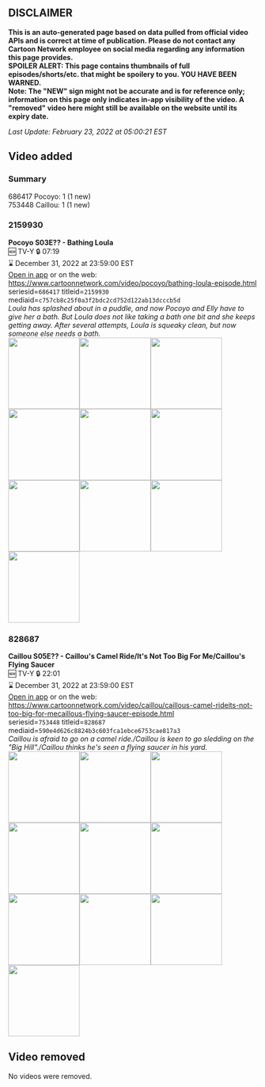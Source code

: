 ## DISCLAIMER
**This is an auto-generated page based on data pulled from official video APIs and is correct at time of publication. Please do not contact any Cartoon Network employee on social media regarding any information this page provides.**  
**SPOILER ALERT: This page contains thumbnails of full episodes/shorts/etc. that might be spoilery to you. YOU HAVE BEEN WARNED.**  
**Note: The "NEW" sign might not be accurate and is for reference only; information on this page only indicates in-app visibility of the video. A "removed" video here might still be available on the website until its expiry date.**  

_Last Update: February 23, 2022 at 05:00:21 EST_
## Video added
### Summary
686417 Pocoyo: 1 (1 new)  
753448 Caillou: 1 (1 new)  
### 2159930
**Pocoyo S03E?? - Bathing Loula**  
🆕 TV-Y 🔒 07:19  
⌛ December 31, 2022 at 23:59:00 EST  
[Open in app](https://cnvideo.sercomkc.org/redirector.html?type=cnapp&seriesid=1000000000093702&titleid=2159930&mediaid=c757cb8c25f0a3f2bdc2cd752d122ab13dcccb5d) or on the web: https://www.cartoonnetwork.com/video/pocoyo/bathing-loula-episode.html  
seriesid=`686417` titleid=`2159930` mediaid=`c757cb8c25f0a3f2bdc2cd752d122ab13dcccb5d`  
_Loula has splashed about in a puddle, and now Pocoyo and Elly have to give her a bath. But Loula does not like taking a bath one bit and she keeps getting away. After several attempts, Loula is squeaky clean, but now someone else needs a bath._  
<a href="https://s3.amazonaws.com/cartoonorchestrator/2159930_001_1280x720.jpg"><img src="https://s3.amazonaws.com/cartoonorchestrator/2159930_001_640x360.jpg" height="144px" /></a><a href="https://s3.amazonaws.com/cartoonorchestrator/2159930_002_1280x720.jpg"><img src="https://s3.amazonaws.com/cartoonorchestrator/2159930_002_640x360.jpg" height="144px" /></a><a href="https://s3.amazonaws.com/cartoonorchestrator/2159930_003_1280x720.jpg"><img src="https://s3.amazonaws.com/cartoonorchestrator/2159930_003_640x360.jpg" height="144px" /></a><a href="https://s3.amazonaws.com/cartoonorchestrator/2159930_004_1280x720.jpg"><img src="https://s3.amazonaws.com/cartoonorchestrator/2159930_004_640x360.jpg" height="144px" /></a><a href="https://s3.amazonaws.com/cartoonorchestrator/2159930_005_1280x720.jpg"><img src="https://s3.amazonaws.com/cartoonorchestrator/2159930_005_640x360.jpg" height="144px" /></a><a href="https://s3.amazonaws.com/cartoonorchestrator/2159930_006_1280x720.jpg"><img src="https://s3.amazonaws.com/cartoonorchestrator/2159930_006_640x360.jpg" height="144px" /></a><a href="https://s3.amazonaws.com/cartoonorchestrator/2159930_007_1280x720.jpg"><img src="https://s3.amazonaws.com/cartoonorchestrator/2159930_007_640x360.jpg" height="144px" /></a><a href="https://s3.amazonaws.com/cartoonorchestrator/2159930_008_1280x720.jpg"><img src="https://s3.amazonaws.com/cartoonorchestrator/2159930_008_640x360.jpg" height="144px" /></a><a href="https://s3.amazonaws.com/cartoonorchestrator/2159930_009_1280x720.jpg"><img src="https://s3.amazonaws.com/cartoonorchestrator/2159930_009_640x360.jpg" height="144px" /></a><a href="https://s3.amazonaws.com/cartoonorchestrator/2159930_010_1280x720.jpg"><img src="https://s3.amazonaws.com/cartoonorchestrator/2159930_010_640x360.jpg" height="144px" /></a>
### 828687
**Caillou S05E?? - Caillou's Camel Ride/It's Not Too Big For Me/Caillou's Flying Saucer**  
🆕 TV-Y 🔒 22:01  
⌛ December 31, 2022 at 23:59:00 EST  
[Open in app](https://cnvideo.sercomkc.org/redirector.html?type=cnapp&seriesid=1000000000093702&titleid=828687&mediaid=590e4d626c8824b3c603fca1ebce6753cae817a3) or on the web: https://www.cartoonnetwork.com/video/caillou/caillous-camel-rideits-not-too-big-for-mecaillous-flying-saucer-episode.html  
seriesid=`753448` titleid=`828687` mediaid=`590e4d626c8824b3c603fca1ebce6753cae817a3`  
_Caillou is afraid to go on a camel ride./Caillou is keen to go sledding on the "Big Hill"./Caillou thinks he's seen a flying saucer in his yard._  
<a href="https://s3.amazonaws.com/cartoonorchestrator/828687_001_1280x720.jpg"><img src="https://s3.amazonaws.com/cartoonorchestrator/828687_001_640x360.jpg" height="144px" /></a><a href="https://s3.amazonaws.com/cartoonorchestrator/828687_002_1280x720.jpg"><img src="https://s3.amazonaws.com/cartoonorchestrator/828687_002_640x360.jpg" height="144px" /></a><a href="https://s3.amazonaws.com/cartoonorchestrator/828687_003_1280x720.jpg"><img src="https://s3.amazonaws.com/cartoonorchestrator/828687_003_640x360.jpg" height="144px" /></a><a href="https://s3.amazonaws.com/cartoonorchestrator/828687_004_1280x720.jpg"><img src="https://s3.amazonaws.com/cartoonorchestrator/828687_004_640x360.jpg" height="144px" /></a><a href="https://s3.amazonaws.com/cartoonorchestrator/828687_005_1280x720.jpg"><img src="https://s3.amazonaws.com/cartoonorchestrator/828687_005_640x360.jpg" height="144px" /></a><a href="https://s3.amazonaws.com/cartoonorchestrator/828687_006_1280x720.jpg"><img src="https://s3.amazonaws.com/cartoonorchestrator/828687_006_640x360.jpg" height="144px" /></a><a href="https://s3.amazonaws.com/cartoonorchestrator/828687_007_1280x720.jpg"><img src="https://s3.amazonaws.com/cartoonorchestrator/828687_007_640x360.jpg" height="144px" /></a><a href="https://s3.amazonaws.com/cartoonorchestrator/828687_008_1280x720.jpg"><img src="https://s3.amazonaws.com/cartoonorchestrator/828687_008_640x360.jpg" height="144px" /></a><a href="https://s3.amazonaws.com/cartoonorchestrator/828687_009_1280x720.jpg"><img src="https://s3.amazonaws.com/cartoonorchestrator/828687_009_640x360.jpg" height="144px" /></a><a href="https://s3.amazonaws.com/cartoonorchestrator/828687_010_1280x720.jpg"><img src="https://s3.amazonaws.com/cartoonorchestrator/828687_010_640x360.jpg" height="144px" /></a>
## Video removed
No videos were removed.  
